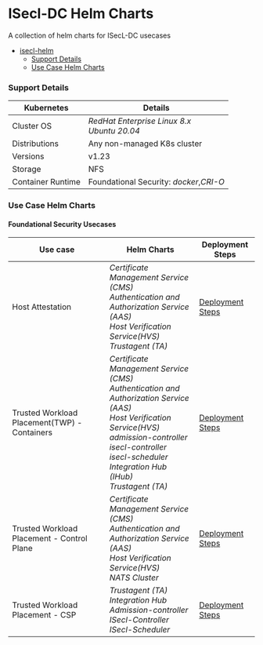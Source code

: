# ISecl-DC Helm Charts

A collection of helm charts for ISecL-DC usecases


<!-- @import "[TOC]" {cmd="toc" depthFrom=1 depthTo=6 orderedList=false} -->

<!-- code_chunk_output -->

- [isecl-helm](#isecl-helm)
    - [Support Details](#support-details)
    - [Use Case Helm Charts](#use-case-helm-charts)

<!-- /code_chunk_output -->


### Support Details

| Kubernetes        | Details                                                      |
| ----------------- | ------------------------------------------------------------ |
| Cluster OS        | *RedHat Enterprise Linux 8.x* <br/>*Ubuntu 20.04*            |
| Distributions     | Any non-managed K8s cluster                                  |
| Versions          | v1.23                                                        |
| Storage           | NFS                                                          |
| Container Runtime | Foundational Security: *docker*,*CRI-O*<br/> |

### Use Case Helm Charts 

#### Foundational Security Usecases

| Use case                                | Helm Charts                                        | Deployment Steps |
| --------------------------------------- | ----------------------------------------------------------------- | ---------------- |
| Host Attestation                        | *Certificate Management Service (CMS)*<br />*Authentication and Authorization Service (AAS)*<br />*Host Verification Service(HVS)*<br />*Trustagent (TA)* | [Deployment Steps](usecases/host-attestation/depolyment.md) |
| Trusted Workload Placement(TWP) - Containers | *Certificate Management Service (CMS)*<br />*Authentication and Authorization Service (AAS)*<br />*Host Verification Service(HVS)*<br />*admission-controller*<br />*isecl-controller*<br />*isecl-scheduler*<br />*Integration Hub (IHub)*<br />*Trustagent (TA)* | [Deployment Steps](usecases/trusted-workload-placement/depolyment.md) |
| Trusted Workload Placement - Control Plane            | *Certificate Management Service (CMS)*<br />*Authentication and Authorization Service (AAS)*<br />*Host Verification Service(HVS)*<br />*NATS Cluster*<br /> | [Deployment Steps](usecases/twp-control-plane/depolyment.md) |
| Trusted Workload Placement - CSP          | *Trustagent (TA)*<br />*Integration Hub*<br />*Admission-controller*<br />*ISecl-Controller*<br />*ISecl-Scheduler*<br /> | [Deployment Steps](usecases/twp-cloud-service-provider/depolyment.md)|